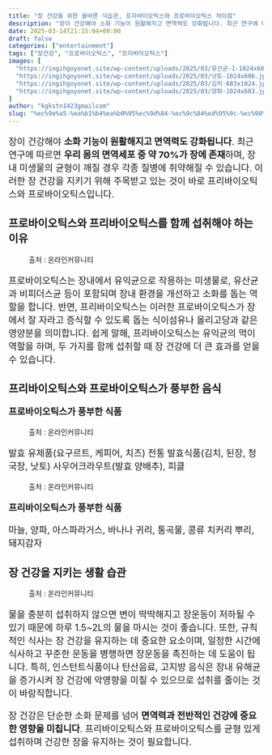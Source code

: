 ```yaml
---
title: "장 건강을 위한 올바른 식습관, 프리바이오틱스와 프로바이오틱스 차이점"
description: "장이 건강해야 소화 기능이 원활해지고 면역력도 강화됩니다. 최근 연구에 따르면 우리 몸의 면역세포 중 약 70%가 장에 존재하며, 장내 미생물의 균형이 깨질 경우 각종 질병에 취약해질 수 있습니다. 이러한 장 건강을 지키기 위해 주목받고 있는 것이 바로 프리바이오틱스와"
date: 2025-03-14T21:15:04+09:00
draft: false
categories: ["entertainment"]
tags: ["장건강", "프로바이오틱스", "프리바이오틱스"]
images: [
  "https://ingihgoyonet.site/wp-content/uploads/2025/03/유산균-1-1024x683.jpg"
  "https://ingihgoyonet.site/wp-content/uploads/2025/03/낫토-1024x606.jpg"
  "https://ingihgoyonet.site/wp-content/uploads/2025/03/김치-683x1024.jpg"
  "https://ingihgoyonet.site/wp-content/uploads/2025/03/양퍄-1024x683.jpg"
]
author: "kgkstn1423gmailcom"
slug: "%ec%9e%a5-%ea%b1%b4%ea%b0%95%ec%9d%84-%ec%9c%84%ed%95%9c-%ec%98%ac%eb%b0%94%eb%a5%b8-%ec%8b%9d%ec%8a%b5%ea%b4%80-%ed%94%84%eb%a6%ac%eb%b0%94%ec%9d%b4%ec%98%a4%ed%8b%b1%ec%8a%a4%ec%99%80-%ed%94%84"
---
```


<p style="font-size:18px">장이 건강해야 <strong>소화 기능이 원활해지고 면역력도 강화됩니다</strong>. 최근 연구에 따르면 <strong>우리 몸의 면역세포 중 약 70%가 장에 존재</strong>하며, 장내 미생물의 균형이 깨질 경우 각종 질병에 취약해질 수 있습니다. 이러한 장 건강을 지키기 위해 주목받고 있는 것이 바로 프리바이오틱스와 프로바이오틱스입니다.</p> <h2 >프로바이오틱스와 프리바이오틱스를 함께 섭취해야 하는 이유</h2> <figure ><img src="https://ingihgoyonet.site/wp-content/uploads/2025/03/유산균-1-1024x683.jpg" alt="" style="aspect-ratio:16/9;object-fit:cover"/><figcaption >출처 : 온라인커뮤니티</figcaption></figure> <p style="font-size:18px">프로바이오틱스는 장내에서 유익균으로 작용하는 미생물로, 유산균과 비피더스균 등이 포함되며 장내 환경을 개선하고 소화를 돕는 역할을 합니다. 반면, 프리바이오틱스는 이러한 프로바이오틱스가 장에서 잘 자라고 증식할 수 있도록 돕는 식이섬유나 올리고당과 같은 영양분을 의미합니다. 쉽게 말해, 프리바이오틱스는 유익균의 먹이 역할을 하며, 두 가지를 함께 섭취할 때 장 건강에 더 큰 효과를 얻을 수 있습니다.</p> <h2 >프리바이오틱스와 프로바이오틱스가 풍부한 음식</h2> <p style="font-size:18px"><strong>프로바이오틱스가 풍부한 식품</strong></p> <figure ><img src="https://ingihgoyonet.site/wp-content/uploads/2025/03/낫토-1024x606.jpg" alt="" style="aspect-ratio:16/9;object-fit:cover"/><figcaption >출처 : 온라인커뮤니티</figcaption></figure> <p style="font-size:18px">발효 유제품(요구르트, 케피어, 치즈) 전통 발효식품(김치, 된장, 청국장, 낫토) 사우어크라우트(발효 양배추), 피클</p> <figure ><img src="https://ingihgoyonet.site/wp-content/uploads/2025/03/김치-683x1024.jpg" alt="" style="aspect-ratio:16/9;object-fit:cover"/><figcaption >출처 : 온라인커뮤니티</figcaption></figure> <p style="font-size:18px"><strong>프리바이오틱스가 풍부한 식품</strong></p> <p style="font-size:18px">마늘, 양파, 아스파라거스, 바나나 귀리, 통곡물, 콩류 치커리 뿌리, 돼지감자</p> <h2 >장 건강을 지키는 생활 습관</h2> <figure ><img src="https://ingihgoyonet.site/wp-content/uploads/2025/03/양퍄-1024x683.jpg" alt="" style="aspect-ratio:16/9;object-fit:cover"/><figcaption >출처 : 온라인커뮤니티</figcaption></figure> <p style="font-size:18px">물을 충분히 섭취하지 않으면 변이 딱딱해지고 장운동이 저하될 수 있기 때문에 하루 1.5~2L의 물을 마시는 것이 좋습니다. 또한, 규칙적인 식사는 장 건강을 유지하는 데 중요한 요소이며, 일정한 시간에 식사하고 꾸준한 운동을 병행하면 장운동을 촉진하는 데 도움이 됩니다. 특히, 인스턴트식품이나 탄산음료, 고지방 음식은 장내 유해균을 증가시켜 장 건강에 악영향을 미칠 수 있으므로 섭취를 줄이는 것이 바람직합니다.</p> <p style="font-size:18px">장 건강은 단순한 소화 문제를 넘어 <strong>면역력과 전반적인 건강에 중요한 영향을 미칩니다</strong>. 프리바이오틱스와 프로바이오틱스를 균형 있게 섭취하며 건강한 장을 유지하는 것이 필요합니다.</p>